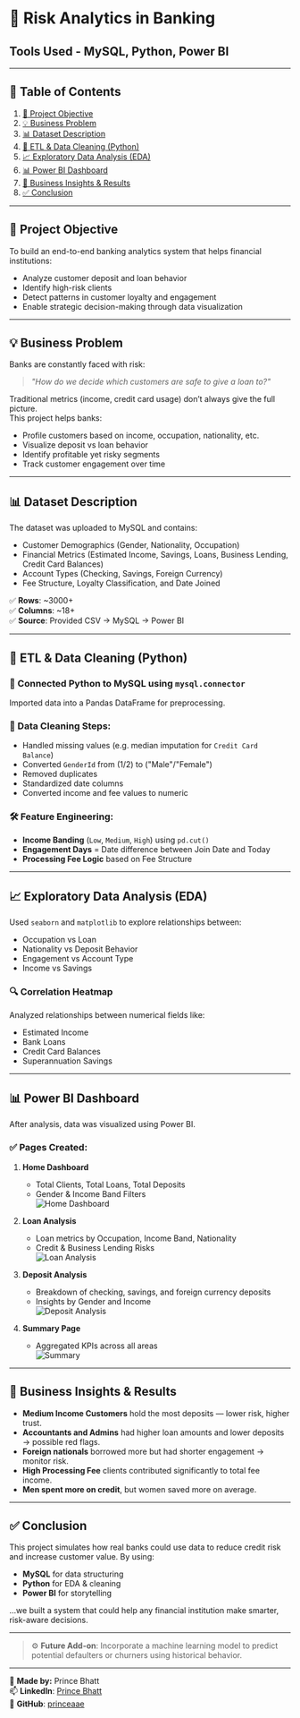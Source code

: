 # 💼 Risk Analytics in Banking

## Tools Used - MySQL, Python, Power BI

---

## 📌 Table of Contents
1. [🎯 Project Objective](#project-objective)
2. [💡 Business Problem](#business-problem)
3. [📊 Dataset Description](#dataset-description)
4. [🔄 ETL & Data Cleaning (Python)](#etl--data-cleaning-python)
5. [📈 Exploratory Data Analysis (EDA)](#exploratory-data-analysis-eda)
6. [📊 Power BI Dashboard](#power-bi-dashboard)
7. [📌 Business Insights & Results](#business-insights--results)
8. [✅ Conclusion](#conclusion)

---

## 🎯 Project Objective

To build an end-to-end banking analytics system that helps financial institutions:
- Analyze customer deposit and loan behavior
- Identify high-risk clients
- Detect patterns in customer loyalty and engagement
- Enable strategic decision-making through data visualization

---

## 💡 Business Problem

Banks are constantly faced with risk:  
> _"How do we decide which customers are safe to give a loan to?"_

Traditional metrics (income, credit card usage) don’t always give the full picture.  
This project helps banks:
- Profile customers based on income, occupation, nationality, etc.
- Visualize deposit vs loan behavior
- Identify profitable yet risky segments
- Track customer engagement over time

---

## 📊 Dataset Description

The dataset was uploaded to MySQL and contains:
- Customer Demographics (Gender, Nationality, Occupation)
- Financial Metrics (Estimated Income, Savings, Loans, Business Lending, Credit Card Balances)
- Account Types (Checking, Savings, Foreign Currency)
- Fee Structure, Loyalty Classification, and Date Joined

✅ **Rows**: ~3000+  
✅ **Columns**: ~18+  
✅ **Source**: Provided CSV → MySQL → Power BI

---

## 🔄 ETL & Data Cleaning (Python)

### 🔗 Connected Python to MySQL using `mysql.connector`  
Imported data into a Pandas DataFrame for preprocessing.

### 🧹 Data Cleaning Steps:
- Handled missing values (e.g. median imputation for `Credit Card Balance`)
- Converted `GenderId` from (1/2) to ("Male"/"Female")
- Removed duplicates
- Standardized date columns
- Converted income and fee values to numeric

### 🛠 Feature Engineering:
- **Income Banding** (`Low`, `Medium`, `High`) using `pd.cut()`
- **Engagement Days** = Date difference between Join Date and Today
- **Processing Fee Logic** based on Fee Structure

---

## 📈 Exploratory Data Analysis (EDA)

Used `seaborn` and `matplotlib` to explore relationships between:
- Occupation vs Loan
- Nationality vs Deposit Behavior
- Engagement vs Account Type
- Income vs Savings

### 🔍 Correlation Heatmap
Analyzed relationships between numerical fields like:
- Estimated Income
- Bank Loans
- Credit Card Balances
- Superannuation Savings

---

## 📊 Power BI Dashboard

After analysis, data was visualized using Power BI.

### ✅ Pages Created:
1. **Home Dashboard**  
   - Total Clients, Total Loans, Total Deposits  
   - Gender & Income Band Filters  
   ![Home Dashboard](https://raw.githubusercontent.com/princeaae/Banking-Risk-Analytics-/main/home.png)

2. **Loan Analysis**  
   - Loan metrics by Occupation, Income Band, Nationality  
   - Credit & Business Lending Risks  
   ![Loan Analysis](https://raw.githubusercontent.com/princeaae/Banking-Risk-Analytics-/main/loan_data_analysis.png)

3. **Deposit Analysis**  
   - Breakdown of checking, savings, and foreign currency deposits  
   - Insights by Gender and Income  
   ![Deposit Analysis](https://raw.githubusercontent.com/princeaae/Banking-Risk-Analytics-/main/deposit_analysis.png)

4. **Summary Page**  
   - Aggregated KPIs across all areas  
   ![Summary](https://raw.githubusercontent.com/princeaae/Banking-Risk-Analytics-/main/summary.png)

---

## 📌 Business Insights & Results

- **Medium Income Customers** hold the most deposits — lower risk, higher trust.
- **Accountants and Admins** had higher loan amounts and lower deposits → possible red flags.
- **Foreign nationals** borrowed more but had shorter engagement → monitor risk.
- **High Processing Fee** clients contributed significantly to total fee income.
- **Men spent more on credit**, but women saved more on average.

---

## ✅ Conclusion

This project simulates how real banks could use data to reduce credit risk and increase customer value. By using:
- **MySQL** for data structuring
- **Python** for EDA & cleaning
- **Power BI** for storytelling

…we built a system that could help any financial institution make smarter, risk-aware decisions.

---

> ⚙️ **Future Add-on**: Incorporate a machine learning model to predict potential defaulters or churners using historical behavior.

---

👤 **Made by:** Prince Bhatt  
📫 **LinkedIn**: [Prince Bhatt](https://www.linkedin.com/in/prince-bhatt/)  
📂 **GitHub**: [princeaae](https://github.com/princeaae)
